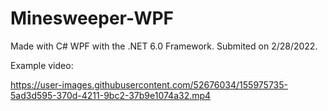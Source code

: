 # Minesweeper-WPF

Made with C# WPF with the .NET 6.0 Framework.
Submited on 2/28/2022.

Example video:

https://user-images.githubusercontent.com/52676034/155975735-5ad3d595-370d-4211-9bc2-37b9e1074a32.mp4

